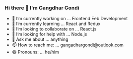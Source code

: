 ### Hi there 👋 I'm Gangdhar Gondi

- 🔭 I’m currently working on ... Frontend Eeb Development
- 🌱 I’m currently learning ... React and Redux
- 👯 I’m looking to collaborate on ... React.js
- 🤔 I’m looking for help with ... Node.js
- 💬 Ask me about ... anything
- 📫 How to reach me: ... gangadhargondi@outlook.com
- 😄 Pronouns: ... he/him
